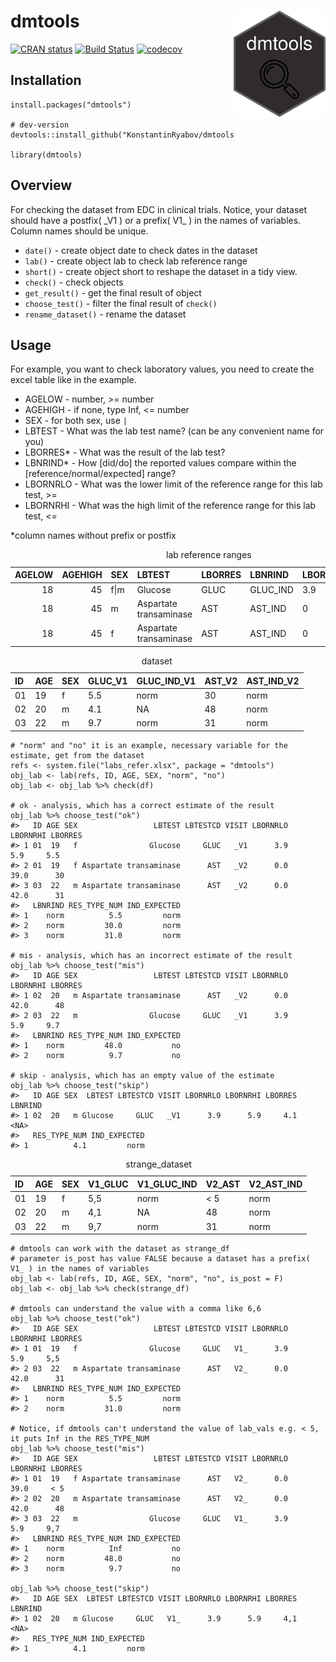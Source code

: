 dmtools <img src='man/figures/logo.png' align="right" height="170" />
=====================================================================

[![CRAN
status](https://www.r-pkg.org/badges/version/dmtools)](https://CRAN.R-project.org/package=dmtools)
[![Build
Status](https://travis-ci.com/chachabooms/dmtools.svg?token=pmH5ZxVz4xaZTjx5TDKs&branch=master)](https://travis-ci.com/chachabooms/dmtools)
[![codecov](https://codecov.io/gh/KonstantinRyabov/dmtools/branch/master/graph/badge.svg?token=AEKUFWUUXZ)](https://codecov.io/gh/KonstantinRyabov/dmtools)

Installation
------------

    install.packages("dmtools")

    # dev-version
    devtools::install_github("KonstantinRyabov/dmtools")

    library(dmtools)

Overview
--------

For checking the dataset from EDC in clinical trials. Notice, your
dataset should have a postfix( \_V1 ) or a prefix( V1\_ ) in the names
of variables. Column names should be unique.

-   `date()` - create object date to check dates in the dataset
-   `lab()` - create object lab to check lab reference range
-   `short()` - create object short to reshape the dataset in a tidy
    view.
-   `check()` - check objects
-   `get_result()` - get the final result of object
-   `choose_test()` - filter the final result of `check()`
-   `rename_dataset()` - rename the dataset

Usage
-----

For example, you want to check laboratory values, you need to create the
excel table like in the example.

-   AGELOW - number, &gt;= number
-   AGEHIGH - if none, type Inf, &lt;= number  
-   SEX - for both sex, use `|`
-   LBTEST - What was the lab test name? (can be any convenient name for
    you)
-   LBORRES\* - What was the result of the lab test?
-   LBNRIND\* - How \[did/do\] the reported values compare within the
    \[reference/normal/expected\] range?
-   LBORNRLO - What was the lower limit of the reference range for this
    lab test, &gt;=
-   LBORNRHI - What was the high limit of the reference range for this
    lab test, &lt;=

\*column names without prefix or postfix

<table>
<caption>lab reference ranges</caption>
<thead>
<tr class="header">
<th style="text-align: right;">AGELOW</th>
<th style="text-align: right;">AGEHIGH</th>
<th style="text-align: left;">SEX</th>
<th style="text-align: left;">LBTEST</th>
<th style="text-align: left;">LBORRES</th>
<th style="text-align: left;">LBNRIND</th>
<th style="text-align: left;">LBORNRLO</th>
<th style="text-align: left;">LBORNRHI</th>
</tr>
</thead>
<tbody>
<tr class="odd">
<td style="text-align: right;">18</td>
<td style="text-align: right;">45</td>
<td style="text-align: left;">f|m</td>
<td style="text-align: left;">Glucose</td>
<td style="text-align: left;">GLUC</td>
<td style="text-align: left;">GLUC_IND</td>
<td style="text-align: left;">3.9</td>
<td style="text-align: left;">5.9</td>
</tr>
<tr class="even">
<td style="text-align: right;">18</td>
<td style="text-align: right;">45</td>
<td style="text-align: left;">m</td>
<td style="text-align: left;">Aspartate transaminase</td>
<td style="text-align: left;">AST</td>
<td style="text-align: left;">AST_IND</td>
<td style="text-align: left;">0</td>
<td style="text-align: left;">42</td>
</tr>
<tr class="odd">
<td style="text-align: right;">18</td>
<td style="text-align: right;">45</td>
<td style="text-align: left;">f</td>
<td style="text-align: left;">Aspartate transaminase</td>
<td style="text-align: left;">AST</td>
<td style="text-align: left;">AST_IND</td>
<td style="text-align: left;">0</td>
<td style="text-align: left;">39</td>
</tr>
</tbody>
</table>

<table>
<caption>dataset</caption>
<thead>
<tr class="header">
<th style="text-align: left;">ID</th>
<th style="text-align: left;">AGE</th>
<th style="text-align: left;">SEX</th>
<th style="text-align: left;">GLUC_V1</th>
<th style="text-align: left;">GLUC_IND_V1</th>
<th style="text-align: left;">AST_V2</th>
<th style="text-align: left;">AST_IND_V2</th>
</tr>
</thead>
<tbody>
<tr class="odd">
<td style="text-align: left;">01</td>
<td style="text-align: left;">19</td>
<td style="text-align: left;">f</td>
<td style="text-align: left;">5.5</td>
<td style="text-align: left;">norm</td>
<td style="text-align: left;">30</td>
<td style="text-align: left;">norm</td>
</tr>
<tr class="even">
<td style="text-align: left;">02</td>
<td style="text-align: left;">20</td>
<td style="text-align: left;">m</td>
<td style="text-align: left;">4.1</td>
<td style="text-align: left;">NA</td>
<td style="text-align: left;">48</td>
<td style="text-align: left;">norm</td>
</tr>
<tr class="odd">
<td style="text-align: left;">03</td>
<td style="text-align: left;">22</td>
<td style="text-align: left;">m</td>
<td style="text-align: left;">9.7</td>
<td style="text-align: left;">norm</td>
<td style="text-align: left;">31</td>
<td style="text-align: left;">norm</td>
</tr>
</tbody>
</table>

    # "norm" and "no" it is an example, necessary variable for the estimate, get from the dataset
    refs <- system.file("labs_refer.xlsx", package = "dmtools")
    obj_lab <- lab(refs, ID, AGE, SEX, "norm", "no")
    obj_lab <- obj_lab %>% check(df)

    # ok - analysis, which has a correct estimate of the result
    obj_lab %>% choose_test("ok")
    #>   ID AGE SEX                 LBTEST LBTESTCD VISIT LBORNRLO LBORNRHI LBORRES
    #> 1 01  19   f                Glucose     GLUC   _V1      3.9      5.9     5.5
    #> 2 01  19   f Aspartate transaminase      AST   _V2      0.0     39.0      30
    #> 3 03  22   m Aspartate transaminase      AST   _V2      0.0     42.0      31
    #>   LBNRIND RES_TYPE_NUM IND_EXPECTED
    #> 1    norm          5.5         norm
    #> 2    norm         30.0         norm
    #> 3    norm         31.0         norm

    # mis - analysis, which has an incorrect estimate of the result
    obj_lab %>% choose_test("mis")
    #>   ID AGE SEX                 LBTEST LBTESTCD VISIT LBORNRLO LBORNRHI LBORRES
    #> 1 02  20   m Aspartate transaminase      AST   _V2      0.0     42.0      48
    #> 2 03  22   m                Glucose     GLUC   _V1      3.9      5.9     9.7
    #>   LBNRIND RES_TYPE_NUM IND_EXPECTED
    #> 1    norm         48.0           no
    #> 2    norm          9.7           no

    # skip - analysis, which has an empty value of the estimate
    obj_lab %>% choose_test("skip")
    #>   ID AGE SEX  LBTEST LBTESTCD VISIT LBORNRLO LBORNRHI LBORRES LBNRIND
    #> 1 02  20   m Glucose     GLUC   _V1      3.9      5.9     4.1    <NA>
    #>   RES_TYPE_NUM IND_EXPECTED
    #> 1          4.1         norm

<table>
<caption>strange_dataset</caption>
<thead>
<tr class="header">
<th style="text-align: left;">ID</th>
<th style="text-align: left;">AGE</th>
<th style="text-align: left;">SEX</th>
<th style="text-align: left;">V1_GLUC</th>
<th style="text-align: left;">V1_GLUC_IND</th>
<th style="text-align: left;">V2_AST</th>
<th style="text-align: left;">V2_AST_IND</th>
</tr>
</thead>
<tbody>
<tr class="odd">
<td style="text-align: left;">01</td>
<td style="text-align: left;">19</td>
<td style="text-align: left;">f</td>
<td style="text-align: left;">5,5</td>
<td style="text-align: left;">norm</td>
<td style="text-align: left;">&lt; 5</td>
<td style="text-align: left;">norm</td>
</tr>
<tr class="even">
<td style="text-align: left;">02</td>
<td style="text-align: left;">20</td>
<td style="text-align: left;">m</td>
<td style="text-align: left;">4,1</td>
<td style="text-align: left;">NA</td>
<td style="text-align: left;">48</td>
<td style="text-align: left;">norm</td>
</tr>
<tr class="odd">
<td style="text-align: left;">03</td>
<td style="text-align: left;">22</td>
<td style="text-align: left;">m</td>
<td style="text-align: left;">9,7</td>
<td style="text-align: left;">norm</td>
<td style="text-align: left;">31</td>
<td style="text-align: left;">norm</td>
</tr>
</tbody>
</table>

    # dmtools can work with the dataset as strange_df
    # parameter is_post has value FALSE because a dataset has a prefix( V1_ ) in the names of variables
    obj_lab <- lab(refs, ID, AGE, SEX, "norm", "no", is_post = F)
    obj_lab <- obj_lab %>% check(strange_df)

    # dmtools can understand the value with a comma like 6,6 
    obj_lab %>% choose_test("ok")
    #>   ID AGE SEX                 LBTEST LBTESTCD VISIT LBORNRLO LBORNRHI LBORRES
    #> 1 01  19   f                Glucose     GLUC   V1_      3.9      5.9     5,5
    #> 2 03  22   m Aspartate transaminase      AST   V2_      0.0     42.0      31
    #>   LBNRIND RES_TYPE_NUM IND_EXPECTED
    #> 1    norm          5.5         norm
    #> 2    norm         31.0         norm

    # Notice, if dmtools can't understand the value of lab_vals e.g. < 5, it puts Inf in the RES_TYPE_NUM
    obj_lab %>% choose_test("mis")
    #>   ID AGE SEX                 LBTEST LBTESTCD VISIT LBORNRLO LBORNRHI LBORRES
    #> 1 01  19   f Aspartate transaminase      AST   V2_      0.0     39.0     < 5
    #> 2 02  20   m Aspartate transaminase      AST   V2_      0.0     42.0      48
    #> 3 03  22   m                Glucose     GLUC   V1_      3.9      5.9     9,7
    #>   LBNRIND RES_TYPE_NUM IND_EXPECTED
    #> 1    norm          Inf           no
    #> 2    norm         48.0           no
    #> 3    norm          9.7           no

    obj_lab %>% choose_test("skip")
    #>   ID AGE SEX  LBTEST LBTESTCD VISIT LBORNRLO LBORNRHI LBORRES LBNRIND
    #> 1 02  20   m Glucose     GLUC   V1_      3.9      5.9     4,1    <NA>
    #>   RES_TYPE_NUM IND_EXPECTED
    #> 1          4.1         norm
